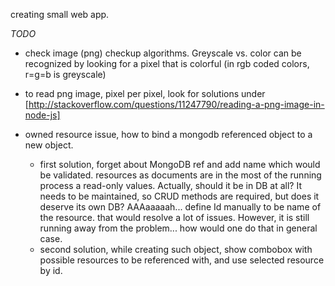 creating small web app.

_TODO_

- check image (png) checkup algorithms. Greyscale vs. color can be recognized by looking for a pixel that is colorful (in rgb coded colors, r=g=b is greyscale)
- to read png image, pixel per pixel, look for solutions under
[http://stackoverflow.com/questions/11247790/reading-a-png-image-in-node-js]

- owned resource issue, how to bind a mongodb referenced object to a new object.
  - first solution, forget about MongoDB ref and add name which would be validated. resources as documents are in the most of the running process a read-only values. Actually, should it be in DB at all? It needs to be maintained, so CRUD methods are required, but does it deserve its own DB? AAAaaaaah... define Id manually to be name of the resource. that would resolve a lot of issues. However, it is still running away from the problem... how would one do that in general case.
  - second solution, while creating such object, show combobox with possible resources to be referenced with, and use selected resource by id. 